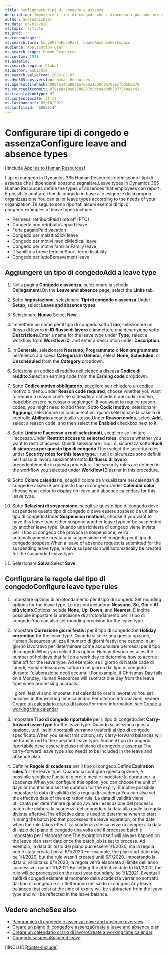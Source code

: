 ```yaml
---
title: Configurare tipi di congedo e assenza
description: Impostare i tipi di congedo che i dipendenti possono prendere in Dynamics 365 Human Resources.
author: andreabichsel
ms.date: 06/01/2020
ms.topic: article
ms.prod: ''
ms.technology: ''
ms.search.form: LeavePlanFormPart, LeaveAbsenceWorkspace
audience: Application User
ms.search.scope: Human Resources
ms.custom: 7521
ms.assetid: ''
ms.search.region: Global
ms.author: anbichse
ms.search.validFrom: 2020-02-03
ms.dyn365.ops.version: Human Resources
ms.openlocfilehash: 098f614da80a1e7e3e31b30cea707ecfbd5b0a70
ms.sourcegitcommit: 879ee8a10e6158885795dce4b3db5077540eec41
ms.translationtype: HT
ms.contentlocale: it-IT
ms.lasthandoff: 05/18/2021
ms.locfileid: "6056614"
---
```

# <a name="configure-leave-and-absence-types"></a><span data-ttu-id="1cc96-103">Configurare tipi di congedo e assenza</span><span class="sxs-lookup"><span data-stu-id="1cc96-103">Configure leave and absence types</span></span>

[!include [Applies to Human Resources](../includes/applies-to-hr.md)]

<span data-ttu-id="1cc96-104">I tipi di congedo in Dynamics 365 Human Resources definiscono i tipi di assenze che i dipendenti possono segnalare.</span><span class="sxs-lookup"><span data-stu-id="1cc96-104">Leave types in Dynamics 365 Human Resources define the types of absences that employees can report.</span></span> <span data-ttu-id="1cc96-105">È possibile adattare i tipi di congedo in base alle esigenze della propria organizzazione.</span><span class="sxs-lookup"><span data-stu-id="1cc96-105">You can tailor leave types according to the needs of your organization.</span></span> <span data-ttu-id="1cc96-106">Di seguito sono riportati alcuni esempi di tipi di congedo:</span><span class="sxs-lookup"><span data-stu-id="1cc96-106">Examples of leave types include:</span></span>

- <span data-ttu-id="1cc96-107">Permessi retribuiti</span><span class="sxs-lookup"><span data-stu-id="1cc96-107">Paid time off (PTO)</span></span>
- <span data-ttu-id="1cc96-108">Congedo non retribuito</span><span class="sxs-lookup"><span data-stu-id="1cc96-108">Unpaid leave</span></span>
- <span data-ttu-id="1cc96-109">Ferie pagate</span><span class="sxs-lookup"><span data-stu-id="1cc96-109">Paid vacation</span></span>
- <span data-ttu-id="1cc96-110">Congedo per malattia</span><span class="sxs-lookup"><span data-stu-id="1cc96-110">Sick leave</span></span>
- <span data-ttu-id="1cc96-111">Congedo per motivi medici</span><span class="sxs-lookup"><span data-stu-id="1cc96-111">Medical leave</span></span>
- <span data-ttu-id="1cc96-112">Congedo per motivi familiari</span><span class="sxs-lookup"><span data-stu-id="1cc96-112">Family leave</span></span>
- <span data-ttu-id="1cc96-113">Disabilità a breve termine</span><span class="sxs-lookup"><span data-stu-id="1cc96-113">Short-term disability</span></span>
- <span data-ttu-id="1cc96-114">Congedo per lutto</span><span class="sxs-lookup"><span data-stu-id="1cc96-114">Bereavement leave</span></span>

## <a name="add-a-leave-type"></a><span data-ttu-id="1cc96-115">Aggiungere un tipo di congedo</span><span class="sxs-lookup"><span data-stu-id="1cc96-115">Add a leave type</span></span>

1. <span data-ttu-id="1cc96-116">Nella pagina **Congedo e assenza**, selezionare la scheda **Collegamenti**.</span><span class="sxs-lookup"><span data-stu-id="1cc96-116">On the **Leave and absence** page, select the **Links** tab.</span></span>

2. <span data-ttu-id="1cc96-117">Sotto **Impostazione**, selezionare **Tipi di congedo e assenza**.</span><span class="sxs-lookup"><span data-stu-id="1cc96-117">Under **Setup**, select **Leave and absence types**.</span></span>

3. <span data-ttu-id="1cc96-118">Selezionare **Nuovo**.</span><span class="sxs-lookup"><span data-stu-id="1cc96-118">Select **New**.</span></span>

4. <span data-ttu-id="1cc96-119">Immettere un nome per il tipo di congedo sotto **Tipo**, selezionare un flusso di lavoro in **ID flusso di lavoro** e immettere una descrizione sotto **Descrizione**.</span><span class="sxs-lookup"><span data-stu-id="1cc96-119">Enter a name for the leave type under **Type**, select a workflow from **Workflow ID**, and enter a description under **Description**.</span></span>

5. <span data-ttu-id="1cc96-120">In **Generale**, selezionare **Nessuno**, **Programmato** o **Non programmato** nell'elenco a discesa **Categoria**.</span><span class="sxs-lookup"><span data-stu-id="1cc96-120">In **General**, select **None**, **Scheduled**, or **Unscheduled** from the **Category** dropdown.</span></span>

6. <span data-ttu-id="1cc96-121">Seleziona un codice di reddito nell'elenco a discesa **Codice di reddito**.</span><span class="sxs-lookup"><span data-stu-id="1cc96-121">Select an earning code from the **Earning code** dropdown.</span></span>

7. <span data-ttu-id="1cc96-122">Sotto **Codice motivo obbligatorio**, scegliere se richiedere un codice motivo o meno.</span><span class="sxs-lookup"><span data-stu-id="1cc96-122">Under **Reason code required**, choose whether you want to require a reason code.</span></span> <span data-ttu-id="1cc96-123">Se si desidera richiedere dei codici motivo, potrebbe essere necessario aggiungerli.</span><span class="sxs-lookup"><span data-stu-id="1cc96-123">If you want to require reason codes, you might need to add them.</span></span> <span data-ttu-id="1cc96-124">Sotto **Codici motivo**, selezionare **Aggiungi**, selezionare un codice motivo, quindi selezionare la casella di controllo **Abilitato** accanto allo stesso.</span><span class="sxs-lookup"><span data-stu-id="1cc96-124">Under **Reason codes**, select **Add**, select a reason code, and then select the **Enabled** checkbox next to it.</span></span>

8. <span data-ttu-id="1cc96-125">Sotto **Limitare l'accesso a ruoli selezionati**, scegliere se limitare l'accesso.</span><span class="sxs-lookup"><span data-stu-id="1cc96-125">Under **Restrict access to selected roles**, choose whether you want to restrict access.</span></span> <span data-ttu-id="1cc96-126">Quindi selezionare i ruoli di sicurezza sotto **Ruoli di sicurezza per questo tipo di congedo**.</span><span class="sxs-lookup"><span data-stu-id="1cc96-126">Then select the security roles under **Security roles for this leave type**.</span></span> <span data-ttu-id="1cc96-127">I ruoli di sicurezza sono definiti nel flusso di lavoro selezionato sotto **ID flusso di lavoro** precedentemente in questa procedura.</span><span class="sxs-lookup"><span data-stu-id="1cc96-127">The security roles are defined in the workflow you selected under **Workflow ID** earlier in this procedure.</span></span>

9. <span data-ttu-id="1cc96-128">Sotto **Colore calendario**, scegli il colore da visualizzare nei calendari di congedi e assenze per questo tipo di congedo.</span><span class="sxs-lookup"><span data-stu-id="1cc96-128">Under **Calendar color**, choose what color to display on leave and absence calendars for this leave type.</span></span> 

10. <span data-ttu-id="1cc96-129">Sotto **Relazioni di sospensione**, scegli se questo tipo di congedo deve sospendere questo tipo di congedo o deve essere sospeso da un altro tipo di congedo.</span><span class="sxs-lookup"><span data-stu-id="1cc96-129">Under **Suspension relations**, choose if you want to have this leave type either suspend another leave type or be suspended by another leave type.</span></span> <span data-ttu-id="1cc96-130">Quando una richiesta di congedo viene inviata per il tipo di congedo che provoca la sospensione, verrà automaticamente creata una sospensione del congedo per il tipo di congedo sospeso.</span><span class="sxs-lookup"><span data-stu-id="1cc96-130">When a leave of absence request is submitted for the suspending leave type, a leave suspension will automatically be created for the suspended leave type.</span></span> 

10. <span data-ttu-id="1cc96-131">Selezionare **Salva**.</span><span class="sxs-lookup"><span data-stu-id="1cc96-131">Select **Save**.</span></span>

## <a name="configure-leave-type-rules"></a><span data-ttu-id="1cc96-132">Configurare le regole del tipo di congedo</span><span class="sxs-lookup"><span data-stu-id="1cc96-132">Configure leave type rules</span></span>

1. <span data-ttu-id="1cc96-133">Impostare opzioni di arrotondamento per il tipo di congedo.</span><span class="sxs-lookup"><span data-stu-id="1cc96-133">Set rounding options for the leave type.</span></span> <span data-ttu-id="1cc96-134">Le opzioni includono **Nessuno**, **Su**, **Giù** e **Al più vicino**.</span><span class="sxs-lookup"><span data-stu-id="1cc96-134">Options include **None**, **Up**, **Down**, and **Nearest**.</span></span> <span data-ttu-id="1cc96-135">È inoltre possibile impostare la precisione di arrotondamento per il tipo di congedo.</span><span class="sxs-lookup"><span data-stu-id="1cc96-135">You can also set rounding precision for the leave type.</span></span>

2. <span data-ttu-id="1cc96-136">Impostare **Correzione giorni festivi** per il tipo di congedo.</span><span class="sxs-lookup"><span data-stu-id="1cc96-136">Set **Holiday correction** for the leave type.</span></span> <span data-ttu-id="1cc96-137">Quando si seleziona questa opzione, Human Resources utilizza il numero di giorni festivi che cadono in un giorno lavorativo per determinare come accumulare permessi per il tipo di congedo.</span><span class="sxs-lookup"><span data-stu-id="1cc96-137">When you select this option, Human Resources uses the number of holidays that fall on a work day to determine how to accrue time off for the leave type.</span></span> <span data-ttu-id="1cc96-138">Ad esempio, se il giorno di Natale cade di lunedì, Human Resources sottrarrà un giorno dal tipo di congedo durante l'elaborazione degli accumuli.</span><span class="sxs-lookup"><span data-stu-id="1cc96-138">For example, if Christmas Day falls on a Monday, Human Resources will subtract one day from the leave type when processing accruals.</span></span>

   <span data-ttu-id="1cc96-139">i giorni festivi sono impostati nel calendario orario lavorativo.</span><span class="sxs-lookup"><span data-stu-id="1cc96-139">You set holidays in the working time calendar.</span></span> <span data-ttu-id="1cc96-140">Per ulteriori informazioni, vedere [Creare un calendario orario di lavoro](hr-leave-and-absence-working-time-calendar.md).</span><span class="sxs-lookup"><span data-stu-id="1cc96-140">For more information, see [Create a working time calendar](hr-leave-and-absence-working-time-calendar.md)</span></span>
   
 3. <span data-ttu-id="1cc96-141">Impostare **Tipo di congedo riportabile** per il tipo di congedo.</span><span class="sxs-lookup"><span data-stu-id="1cc96-141">Set **Carry-forward leave type** for the leave type.</span></span> <span data-ttu-id="1cc96-142">Quando si seleziona questa opzione, tutti i saldi riportabili verranno trasferiti al tipo di congedo specificato.</span><span class="sxs-lookup"><span data-stu-id="1cc96-142">When you select this option, any carry-forward balances will be transferred to the specified leave type.</span></span> <span data-ttu-id="1cc96-143">Anche il tipo di congedo riportabile deve essere incluso nel piano di congedo e assenza.</span><span class="sxs-lookup"><span data-stu-id="1cc96-143">The carry-forward leave type also needs to be included in the leave and absence plan.</span></span> 
 
 4. <span data-ttu-id="1cc96-144">Definire **Regole di scadenza** per il tipo di congedo.</span><span class="sxs-lookup"><span data-stu-id="1cc96-144">Define **Expiration rules** for the leave type.</span></span> <span data-ttu-id="1cc96-145">Quando si configura questa opzione, è possibile scegliere l'unità di giorni o mesi e impostare la durata per la scadenza.</span><span class="sxs-lookup"><span data-stu-id="1cc96-145">When you configure this option, you can choose the unit of days or months and set the duration for the expiry.</span></span> <span data-ttu-id="1cc96-146">È inoltre possibile impostare la data di validità della regola di scadenza.</span><span class="sxs-lookup"><span data-stu-id="1cc96-146">You can also set the effective date of the expiration rule.</span></span> <span data-ttu-id="1cc96-147">La data di validità viene utilizzata per determinare quando avviare l'esecuzione del processo batch che elabora la scadenza del congedo o la data alla quale la regola diventa effettiva.</span><span class="sxs-lookup"><span data-stu-id="1cc96-147">The effective date is used to determine when to start running the batch job that processes the leave expiration, or the date when the rule takes effect.</span></span> <span data-ttu-id="1cc96-148">La scadenza stessa avverrà sempre alla data di inizio del piano di congedo una volta che il processo batch è impostato per l'elaborazione.</span><span class="sxs-lookup"><span data-stu-id="1cc96-148">The expiration itself will always happen on the leave plan start date once the batch job is set to process.</span></span> <span data-ttu-id="1cc96-149">Ad esempio, la data di inizio del piano può essere 1/1/2020, ma la regola non è stata creata fino al 6/1/2020.</span><span class="sxs-lookup"><span data-stu-id="1cc96-149">For example, the plan start date may be 1/1/2020, but the rule wasn't created until 6/1/2020.</span></span> <span data-ttu-id="1cc96-150">Impostando la data di validità su 6/1/2020, la regola verrà elaborata al limite dell'anno successivo, quindi 1/1/2021.</span><span class="sxs-lookup"><span data-stu-id="1cc96-150">By setting the effective date to 6/1/2020, the rule will be processed on the next year boundary, so 1/1/2021.</span></span> <span data-ttu-id="1cc96-151">Eventuali saldi di congedi esistenti al momento della scadenza verranno sottratti dal tipo di congedo e si rifletteranno nel saldo di congedi.</span><span class="sxs-lookup"><span data-stu-id="1cc96-151">Any leave balances that exist at the time of expiry will be subtracted from the leave type and will be reflected in the leave balance.</span></span> 
 
## <a name="see-also"></a><span data-ttu-id="1cc96-152">Vedere anche</span><span class="sxs-lookup"><span data-stu-id="1cc96-152">See also</span></span>

- [<span data-ttu-id="1cc96-153">Panoramica di congedo e assenza</span><span class="sxs-lookup"><span data-stu-id="1cc96-153">Leave and absence overview</span></span>](hr-leave-and-absence-overview.md)
- [<span data-ttu-id="1cc96-154">Creare un piano di congedo e assenza</span><span class="sxs-lookup"><span data-stu-id="1cc96-154">Create a leave and absence plan</span></span>](hr-leave-and-absence-plans.md)
- [<span data-ttu-id="1cc96-155">Creare un calendario orario di lavoro</span><span class="sxs-lookup"><span data-stu-id="1cc96-155">Create a working time calendar</span></span>](hr-leave-and-absence-working-time-calendar.md)
- [<span data-ttu-id="1cc96-156">Congedo sospeso</span><span class="sxs-lookup"><span data-stu-id="1cc96-156">Suspend leave</span></span>](hr-leave-and-absence-suspend-leave.md)



[!INCLUDE[footer-include](../includes/footer-banner.md)]

